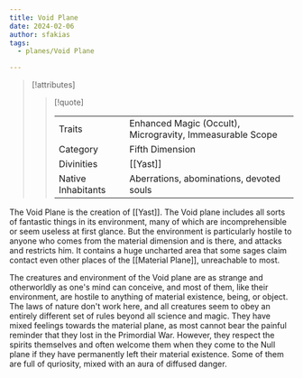 ```yaml
---
title: Void Plane
date: 2024-02-06
author: sfakias
tags:
  - planes/Void Plane

---
```

> [!attributes]
> 
> > [!quote]
> >
> > | | |
> > | --- | --- |
> > | Traits | Enhanced Magic (Occult), Microgravity, Immeasurable Scope |
> > | Category | Fifth Dimension |
> > | Divinities | [[Yast]] |
> > | Native Inhabitants | Aberrations, abominations, devoted souls |

The Void Plane is the creation of [[Yast]]. The Void plane includes all sorts of fantastic things in its environment, many of which are incomprehensible or seem useless at first glance. But the environment is particularly hostile to anyone who comes from the material dimension and is there, and attacks and restricts him. It contains a huge uncharted area that some sages claim contact even other places of the [[Material Plane]], unreachable to most.

The creatures and environment of the Void plane are as strange and otherworldly as one's mind can conceive, and most of them, like their environment, are hostile to anything of material existence, being, or object. The laws of nature don't work here, and all creatures seem to obey an entirely different set of rules beyond all science and magic. They have mixed feelings towards the material plane, as most cannot bear the painful reminder that they lost in the Primordial War. However, they respect the spirits themselves and often welcome them when they come to the Null plane if they have permanently left their material existence. Some of them are full of quriosity, mixed with an aura of diffused danger.